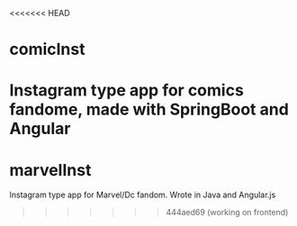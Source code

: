 <<<<<<< HEAD
# comicInst
Instagram type app for comics fandome, made with SpringBoot and Angular
=======
# marvelInst
Instagram type app for Marvel/Dc fandom. Wrote in Java and Angular.js
>>>>>>> 444aed69 (working on frontend)
